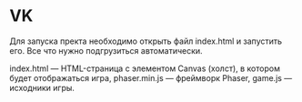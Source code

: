 # VK

Для запуска пректа необходимо открыть файл index.html и запустить его. Все что нужно подгрузиться автоматически.

index.html — HTML-страница с элементом Canvas (холст), в котором будет отображаться игра,
phaser.min.js — фреймворк Phaser,
game.js — исходники игры.

